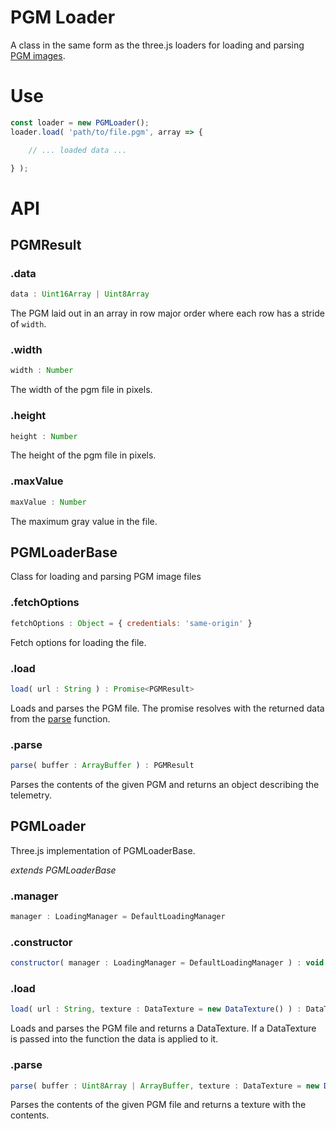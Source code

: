 # PGM Loader

A class in the same form as the three.js loaders for loading and parsing [PGM images](http://netpbm.sourceforge.net/doc/pgm.html).

# Use

```js
const loader = new PGMLoader();
loader.load( 'path/to/file.pgm', array => {

    // ... loaded data ...

} );
```

# API

## PGMResult

### .data

```js
data : Uint16Array | Uint8Array
```

The PGM laid out in an array in row major order where each row has a stride of `width`.

### .width

```js
width : Number
```

The width of the pgm file in pixels.

### .height

```js
height : Number
```

The height of the pgm file in pixels.

### .maxValue

```js
maxValue : Number
```

The maximum gray value in the file.

## PGMLoaderBase

Class for loading and parsing PGM image files

### .fetchOptions

```js
fetchOptions : Object = { credentials: 'same-origin' }
```

Fetch options for loading the file.

### .load

```js
load( url : String ) : Promise<PGMResult>
```

Loads and parses the PGM file. The promise resolves with the returned
data from the [parse](#PGMLoader#parse) function.

### .parse

```js
parse( buffer : ArrayBuffer ) : PGMResult
```

Parses the contents of the given PGM and returns an object describing
the telemetry.

## PGMLoader

Three.js implementation of PGMLoaderBase.

_extends PGMLoaderBase_

### .manager

```js
manager : LoadingManager = DefaultLoadingManager
```

### .constructor

```js
constructor( manager : LoadingManager = DefaultLoadingManager ) : void
```

### .load

```js
load( url : String, texture : DataTexture = new DataTexture() ) : DataTexture
```

Loads and parses the PGM file and returns a DataTexture. If a DataTexture is passed into
the function the data is applied to it.

### .parse

```js
parse( buffer : Uint8Array | ArrayBuffer, texture : DataTexture = new DataTexture() ) : DataTexture
```

Parses the contents of the given PGM file and returns a texture with the
contents.
